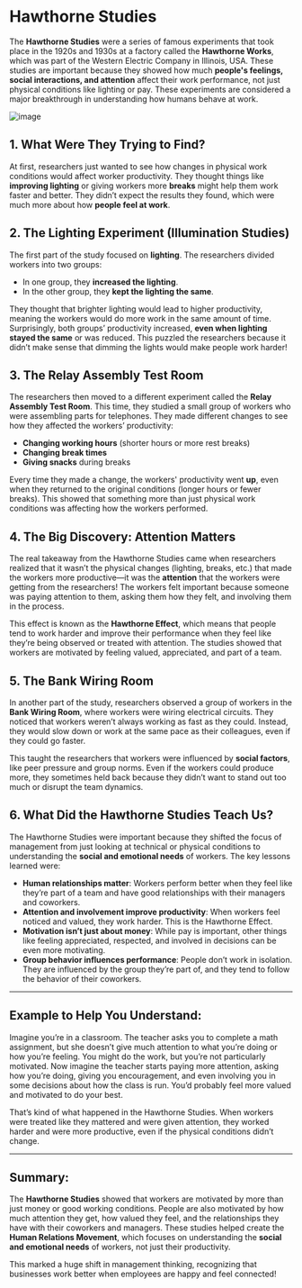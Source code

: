 # Hawthorne Studies
The **Hawthorne Studies** were a series of famous experiments that took place in the 1920s and 1930s at a factory called the **Hawthorne Works**, which was part of the Western Electric Company in Illinois, USA. These studies are important because they showed how much **people's feelings, social interactions, and attention** affect their work performance, not just physical conditions like lighting or pay. These experiments are considered a major breakthrough in understanding how humans behave at work.

![image](https://github.com/user-attachments/assets/d0ff354a-1428-47ad-984b-6e44cf2f9c0b)


## 1. **What Were They Trying to Find?**
At first, researchers just wanted to see how changes in physical work conditions would affect worker productivity. They thought things like **improving lighting** or giving workers more **breaks** might help them work faster and better. They didn’t expect the results they found, which were much more about how **people feel at work**.

## 2. **The Lighting Experiment (Illumination Studies)**
The first part of the study focused on **lighting**. The researchers divided workers into two groups:
- In one group, they **increased the lighting**.
- In the other group, they **kept the lighting the same**.

They thought that brighter lighting would lead to higher productivity, meaning the workers would do more work in the same amount of time. Surprisingly, both groups’ productivity increased, **even when lighting stayed the same** or was reduced. This puzzled the researchers because it didn’t make sense that dimming the lights would make people work harder!

## 3. **The Relay Assembly Test Room**
The researchers then moved to a different experiment called the **Relay Assembly Test Room**. This time, they studied a small group of workers who were assembling parts for telephones. They made different changes to see how they affected the workers’ productivity:
- **Changing working hours** (shorter hours or more rest breaks)
- **Changing break times**
- **Giving snacks** during breaks

Every time they made a change, the workers' productivity went **up**, even when they returned to the original conditions (longer hours or fewer breaks). This showed that something more than just physical work conditions was affecting how the workers performed.

## 4. **The Big Discovery: Attention Matters**
The real takeaway from the Hawthorne Studies came when researchers realized that it wasn’t the physical changes (lighting, breaks, etc.) that made the workers more productive—it was the **attention** that the workers were getting from the researchers! The workers felt important because someone was paying attention to them, asking them how they felt, and involving them in the process.

This effect is known as the **Hawthorne Effect**, which means that people tend to work harder and improve their performance when they feel like they’re being observed or treated with attention. The studies showed that workers are motivated by feeling valued, appreciated, and part of a team.

## 5. **The Bank Wiring Room**
In another part of the study, researchers observed a group of workers in the **Bank Wiring Room**, where workers were wiring electrical circuits. They noticed that workers weren’t always working as fast as they could. Instead, they would slow down or work at the same pace as their colleagues, even if they could go faster.

This taught the researchers that workers were influenced by **social factors**, like peer pressure and group norms. Even if the workers could produce more, they sometimes held back because they didn’t want to stand out too much or disrupt the team dynamics.

## 6. **What Did the Hawthorne Studies Teach Us?**
The Hawthorne Studies were important because they shifted the focus of management from just looking at technical or physical conditions to understanding the **social and emotional needs** of workers. The key lessons learned were:

- **Human relationships matter**: Workers perform better when they feel like they’re part of a team and have good relationships with their managers and coworkers.
- **Attention and involvement improve productivity**: When workers feel noticed and valued, they work harder. This is the Hawthorne Effect.
- **Motivation isn’t just about money**: While pay is important, other things like feeling appreciated, respected, and involved in decisions can be even more motivating.
- **Group behavior influences performance**: People don’t work in isolation. They are influenced by the group they’re part of, and they tend to follow the behavior of their coworkers.

---

## Example to Help You Understand:
Imagine you’re in a classroom. The teacher asks you to complete a math assignment, but she doesn’t give much attention to what you’re doing or how you’re feeling. You might do the work, but you’re not particularly motivated. Now imagine the teacher starts paying more attention, asking how you’re doing, giving you encouragement, and even involving you in some decisions about how the class is run. You’d probably feel more valued and motivated to do your best.

That’s kind of what happened in the Hawthorne Studies. When workers were treated like they mattered and were given attention, they worked harder and were more productive, even if the physical conditions didn’t change.

---

## Summary:
The **Hawthorne Studies** showed that workers are motivated by more than just money or good working conditions. People are also motivated by how much attention they get, how valued they feel, and the relationships they have with their coworkers and managers. These studies helped create the **Human Relations Movement**, which focuses on understanding the **social and emotional needs** of workers, not just their productivity.

This marked a huge shift in management thinking, recognizing that businesses work better when employees are happy and feel connected!
